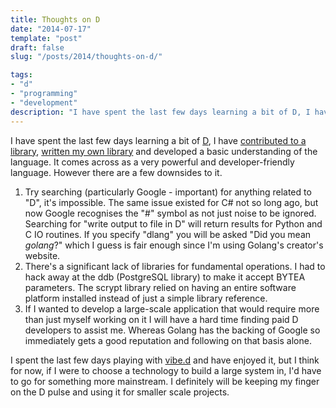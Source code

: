 ```yaml
---
title: Thoughts on D
date: "2014-07-17"
template: "post"
draft: false
slug: "/posts/2014/thoughts-on-d/"

tags:
- "d"
- "programming"
- "development"
description: "I have spent the last few days learning a bit of D, I have contributed to a library, written my own library and developed a basic understanding of the language.  It comes across as a very powerful and developer-friendly language. However there are a few downsides to it."
---
```

I have spent the last few days learning a bit of [D](http://dlang.org), I have [contributed to a library](https://github.com/brendanmckenzie/ddb), [written my own library](https://github.com/brendanmckenzie/scrypt) and developed a basic understanding of the language.  It comes across as a very powerful and developer-friendly language. However there are a few downsides to it.

 1. Try searching (particularly Google - important) for anything related to "D", it's impossible.  The same issue existed for C# not so long ago, but now Google recognises the "#" symbol as not just noise to be ignored.  Searching for "write output to file in D" will return results for Python and C IO routines.  If you specify "dlang" you will be asked "Did you mean *golang*?" which I guess is fair enough since I'm using Golang's creator's website.
 2. There's a significant lack of libraries for fundamental operations.  I had to hack away at the ddb (PostgreSQL library) to make it accept BYTEA parameters.  The scrypt library relied on having an entire software platform installed instead of just a simple library reference.
 3. If I wanted to develop a large-scale application that would require more than just myself working on it I will have a hard time finding paid D developers to assist me.  Whereas Golang has the backing of Google so immediately gets a good reputation and following on that basis alone.

I spent the last few days playing with [vibe.d](http://www.vibed.org) and have enjoyed it, but I think for now, if I were to choose a technology to build a large system in, I'd have to go for something more mainstream.  I definitely will be keeping my finger on the D pulse and using it for smaller scale projects.